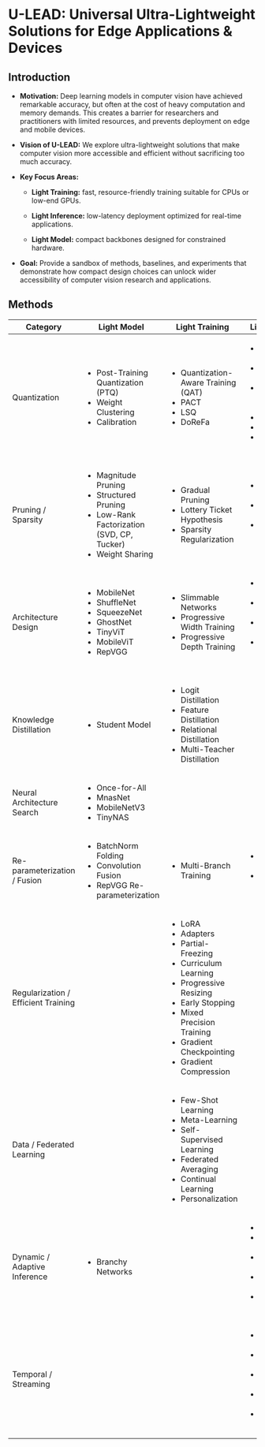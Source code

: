 # U-LEAD: Universal Ultra-Lightweight Solutions for Edge Applications & Devices

## Introduction

- **Motivation:** Deep learning models in computer vision have achieved remarkable accuracy, but often at the cost of heavy computation and memory demands. This creates a barrier for researchers and practitioners with limited resources, and prevents deployment on edge and mobile devices.

- **Vision of U-LEAD:** We explore ultra-lightweight solutions that make computer vision more accessible and efficient without sacrificing too much accuracy.

- **Key Focus Areas:**

  - **Light Training:** fast, resource-friendly training suitable for CPUs or low-end GPUs.

  - **Light Inference:** low-latency deployment optimized for real-time applications.

  - **Light Model:** compact backbones designed for constrained hardware.

- **Goal:** Provide a sandbox of methods, baselines, and experiments that demonstrate how compact design choices can unlock wider accessibility of computer vision research and applications.

## Methods

<table width="100%">
  <thead>
    <tr>
      <th width="25%">Category</th>
      <th width="25%">Light Model</th>
      <th width="25%">Light Training</th>
      <th width="25%">Light Inference</th>
    </tr>
  </thead>
  <tbody>
    <tr>
      <td>Quantization</td>
      <td>
        <ul>
          <li>Post-Training Quantization (PTQ)</li>
          <li>Weight Clustering</li>
          <li>Calibration</li>
        </ul>
      </td>
      <td>
        <ul>
          <li>Quantization-Aware Training (QAT)</li>
          <li>PACT</li>
          <li>LSQ</li>
          <li>DoReFa</li>
        </ul>
      </td>
      <td>
        <ul>
          <li>INT8 Runtime Kernels</li>
          <li>INT4 Runtime Kernels</li>
          <li>Mixed Precision Execution</li>
          <li>TensorRT</li>
          <li>TVM</li>
          <li>ONNX Runtime</li>
        </ul>
      </td>
    </tr>
    <tr>
      <td>Pruning / Sparsity</td>
      <td>
        <ul>
          <li>Magnitude Pruning</li>
          <li>Structured Pruning</li>
          <li>Low-Rank Factorization (SVD, CP, Tucker)</li>
          <li>Weight Sharing</li>
        </ul>
      </td>
      <td>
        <ul>
          <li>Gradual Pruning</li>
          <li>Lottery Ticket Hypothesis</li>
          <li>Sparsity Regularization</li>
        </ul>
      </td>
      <td>
        <ul>
          <li>N:M Sparse Kernels</li>
          <li>Sparse Matrix Multiplication</li>
          <li>Hardware-Accelerated Sparsity</li>
        </ul>
      </td>
    </tr>
    <tr>
      <td>Architecture Design</td>
      <td>
        <ul>
          <li>MobileNet</li>
          <li>ShuffleNet</li>
          <li>SqueezeNet</li>
          <li>GhostNet</li>
          <li>TinyViT</li>
          <li>MobileViT</li>
          <li>RepVGG</li>
        </ul>
      </td>
      <td>
        <ul>
          <li>Slimmable Networks</li>
          <li>Progressive Width Training</li>
          <li>Progressive Depth Training</li>
        </ul>
      </td>
      <td>
        <ul>
          <li>Dynamic Depth</li>
          <li>Dynamic Width</li>
          <li>Dynamic Convolution</li>
          <li>Input-Adaptive Routing</li>
        </ul>
      </td>
    </tr>
    <tr>
      <td>Knowledge Distillation</td>
      <td>
        <ul>
          <li>Student Model</li>
        </ul>
      </td>
      <td>
        <ul>
          <li>Logit Distillation</li>
          <li>Feature Distillation</li>
          <li>Relational Distillation</li>
          <li>Multi-Teacher Distillation</li>
        </ul>
      </td>
      <td>
        <ul></ul>
      </td>
    </tr>
    <tr>
      <td>Neural Architecture Search</td>
      <td>
        <ul>
          <li>Once-for-All</li>
          <li>MnasNet</li>
          <li>MobileNetV3</li>
          <li>TinyNAS</li>
        </ul>
      </td>
      <td>
        <ul></ul>
      </td>
      <td>
        <ul></ul>
      </td>
    </tr>
    <tr>
      <td>Re-parameterization / Fusion</td>
      <td>
        <ul>
          <li>BatchNorm Folding</li>
          <li>Convolution Fusion</li>
          <li>RepVGG Re-parameterization</li>
        </ul>
      </td>
      <td>
        <ul>
          <li>Multi-Branch Training</li>
        </ul>
      </td>
      <td>
        <ul>
          <li>Operator Fusion</li>
          <li>Kernel Scheduling</li>
        </ul>
      </td>
    </tr>
    <tr>
      <td>Regularization / Efficient Training</td>
      <td>
        <ul></ul>
      </td>
      <td>
        <ul>
          <li>LoRA</li>
          <li>Adapters</li>
          <li>Partial-Freezing</li>
          <li>Curriculum Learning</li>
          <li>Progressive Resizing</li>
          <li>Early Stopping</li>
          <li>Mixed Precision Training</li>
          <li>Gradient Checkpointing</li>
          <li>Gradient Compression</li>
        </ul>
      </td>
      <td>
        <ul></ul>
      </td>
    </tr>
    <tr>
      <td>Data / Federated Learning</td>
      <td>
        <ul></ul>
      </td>
      <td>
        <ul>
          <li>Few-Shot Learning</li>
          <li>Meta-Learning</li>
          <li>Self-Supervised Learning</li>
          <li>Federated Averaging</li>
          <li>Continual Learning</li>
          <li>Personalization</li>
        </ul>
      </td>
      <td>
        <ul></ul>
      </td>
    </tr>
    <tr>
      <td>Dynamic / Adaptive Inference</td>
      <td>
        <ul>
          <li>Branchy Networks</li>
        </ul>
      </td>
      <td>
        <ul></ul>
      </td>
      <td>
        <ul>
          <li>Early-Exit</li>
          <li>Cascaded Models</li>
          <li>Anytime Prediction</li>
          <li>Edge–Cloud Split</li>
          <li>Adaptive Resolution</li>
        </ul>
      </td>
    </tr>
    <tr>
      <td>Temporal / Streaming</td>
      <td>
        <ul></ul>
      </td>
      <td>
        <ul></ul>
      </td>
      <td>
        <ul>
          <li>Feature Caching</li>
          <li>Key-Frame Propagation</li>
          <li>Asynchronous Inference</li>
          <li>Batchless Inference</li>
          <li>Memory Pinning</li>
        </ul>
      </td>
    </tr>
  </tbody>
</table>
